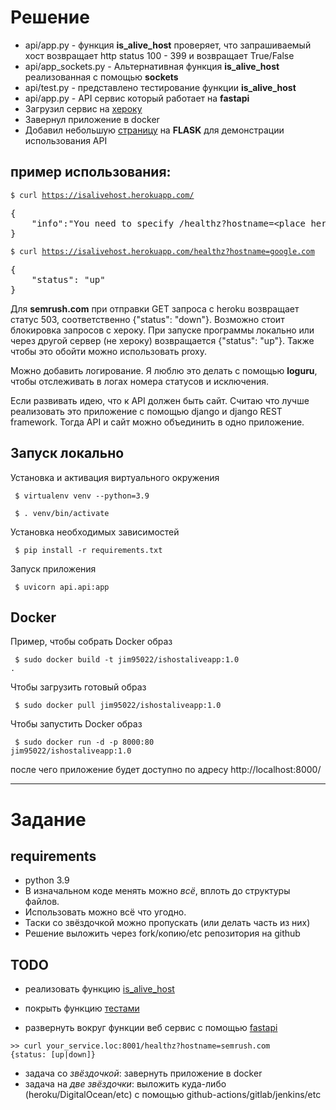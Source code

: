 <h1>Решение</h1>
<ul>
  <li>api/app.py - функция <b>is_alive_host</b> проверяет, что запрашиваемый хост возвращает http status 100 - 399 и  возвращает True/False</li>
  <li>api/app_sockets.py - Альтернативная функция <b>is_alive_host</b> реализованная с помощью <b>sockets</b></li>
  <li>api/test.py - представлено тестирование функции <b>is_alive_host</b></li>
  <li>api/app.py - API сервис который работает на <b>fastapi</b></li>
  <li>Загрузил сервис на <a href='https://isalivehost.herokuapp.com/'>хероку</a></li>
  <li>Завернул приложение в docker</li>
  <li>Добавил небольшую <a href=https://isalivehostflask.herokuapp.com/>страницу</a> на <b>FLASK</b> для демонстрации использования API</li>
</ul>  

<h2>пример использования:</h2>

<code>$ curl https://isalivehost.herokuapp.com/ </code> 

<pre>
{
    "info":"You need to specify /healthz?hostname=&lt;place here the hostname you are interested in&gt;"
}
</pre>

<code>$ curl https://isalivehost.herokuapp.com/healthz?hostname=google.com</code> 
<pre>
{ 
    "status": "up"
}
</pre>

<p>Для <b>semrush.com</b> при отправки GET запроса с heroku возвращает статус 503, соответственно {"status": "down"}. Возможно стоит блокировка запросов с хероку. При запуске программы локально или через другой сервер (не хероку) возвращается {"status": "up"}. Также чтобы это обойти можно использовать proxy.</p>
<p>Можно добавить логирование. Я люблю это делать с помощью <b>loguru</b>, чтобы отслеживать в логах номера статусов и исключения.</p>
<p>Если развивать идею, что к API должен быть сайт. Считаю что лучше реализовать это приложение с помощью django и django REST framework. Тогда API и сайт можно объединить в одно приложение. </p>

<h2>Запуск локально</h2>

<p>Установка и активация виртуального окружения</p>

<code> $ virtualenv venv --python=3.9 </code>

<code> $ . venv/bin/activate </code>

<p>Установка необходимых зависимостей</p>

<code> $ pip install -r requirements.txt </code>
<p>Запуск приложения</p>

<code> $ uvicorn api.api:app </code>

<h2>Docker</h2>

<p>Пример, чтобы собрать Docker образ</p>

<code> $ sudo docker build -t jim95022/ishostaliveapp:1.0 .</code>

<p>Чтобы загрузить готовый образ</p>

<code> $ sudo docker pull jim95022/ishostaliveapp:1.0</code>

<p>Чтобы запустить Docker образ</p>

<code> $ sudo docker run -d -p 8000:80 jim95022/ishostaliveapp:1.0</code>

<p>после чего приложение будет доступно по адресу http://localhost:8000/</p>

<hr>

<h1>Задание</h1>


## requirements

- python 3.9
- В изначальном коде менять можно *всё*, вплоть до структуры файлов. 
- Использовать можно всё что угодно. 
- Таски со звёздочкой можно пропускать (или делать часть из них)
- Решение выложить через fork/копию/etc репозитория на github


## TODO

- реализовать функцию [is_alive_host](./app.py)

- покрыть функцию [тестами](./tests.py)

- развернуть вокруг функции веб сервис c помощью [fastapi](https://fastapi.tiangolo.com/)
```
>> curl your_service.loc:8001/healthz?hostname=semrush.com
{status: [up|down]}
```

- задача со *звёздочкой*: завернуть приложение в docker
- задача на *две звёздочки*: выложить куда-либо (heroku/DigitalOcean/etc) с помощью github-actions/gitlab/jenkins/etc

